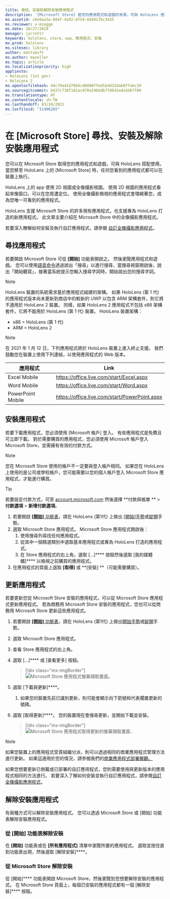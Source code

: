 ```yaml
---
title: 尋找、安裝和解除安裝應用程式
description: '[Microsoft Store] 是您的應用程式和遊戲的來源，可與 HoloLens 搭配使用。  深入瞭解如何尋找、安裝和解除安裝全像攝影應用程式。'
ms.assetid: cbe9aa3a-884f-4a92-bf54-8d4917bc3435
ms.reviewer: v-miegge
ms.date: 10/27/2020
manager: jarrettr
keywords: hololens、store、uwp、應用程式、安裝
ms.prod: hololens
ms.sitesec: library
author: mattzmsft
ms.author: mazeller
ms.topic: article
ms.localizationpriority: high
appliesto:
- HoloLens (1st gen)
- HoloLens 2
ms.openlocfilehash: 44c79a41d7864cd6000ffed1bdd32dab8ffabc39
ms.sourcegitcommit: b437c738f101ac870a29bbdb7fd642eda3d67f00
ms.translationtype: HT
ms.contentlocale: zh-TW
ms.lasthandoff: 03/10/2021
ms.locfileid: "11406265"
---
```

# <a name="find-install-and-uninstall-applications-from-the-microsoft-store"></a>在 [Microsoft Store] 尋找、安裝及解除安裝應用程式

您可以在 Microsoft Store 取得您的應用程式和遊戲，可與 HoloLens 搭配使用。 當您移至 HoloLens 上的 [Microsoft Store] 時，任何您看到的應用程式都可以在裝置上執行。

HoloLens 上的 app 使用 2D 視圖或全像攝影視圖。 使用 2D 視圖的應用程式看起來像窗口，可以在您周遭定位。 使用全像攝影檢視的應用程式會環繞著您，成為您唯一可看到的應用程式。

HoloLens 支援 Microsoft Store 的許多現有應用程式，也支援專為 HoloLens 打造的新應用程式。  此文章主要介紹在 Microsoft Store 中的全像攝影應用程式。

若要深入瞭解如何安裝及執行自訂應用程式，請參閱 [自訂全像攝影應用程式](holographic-custom-apps.md)。

## <a name="find-apps"></a>尋找應用程式

若要開啟 Microsoft Store 可從 **[開始]** 功能表開啟之。 然後瀏覽應用程式和遊戲。 您可以使用[語音命令](hololens-cortana.md)透過說出「搜尋」以進行搜尋，當搜尋視窗開啟後，說出「開始聽寫」，接著當系統提示您輸入搜尋字詞時，開始說出您的搜尋字詞。

> [!NOTE]
> HoloLens 裝置的系統需求基於應用程式組建的架構。 如果 HoloLens (第 1 代) 的應用程式版本尚未更新到商店中的較新的 UWP 以包含 ARM 架構套件，則它將不適用於 HoloLens 2 裝置。 同樣，如果 HoloLens 2 應用程式不包括 x86 架構套件，它將不能用於 HoloLens (第 1 代) 裝置。 HoloLens 裝置架構：
> - x86 = HoloLens (第 1 代)
> - ARM = HoloLens 2

> [!NOTE]
> 在 2021 年 1 月 12 日，下列應用程式將於 HoloLens 裝置上進入終止支援。 我們鼓勵您在裝置上使用下列連結，以使用應用程式的 Web 版本。

| 應用程式        | Link                                          |
|------------|-----------------------------------------------|
| Excel Mobile      | https://office.live.com/start/Excel.aspx      |
| Word Mobile       | https://office.live.com/start/Word.aspx       |
| PowerPoint Mobile | https://office.live.com/start/PowerPoint.aspx |

## <a name="install-apps"></a>安裝應用程式

若要下載應用程式，您必須使用 [Microsoft 帳戶] 登入。 有些應用程式是免費且可立即下載。 對於需要購買的應用程式，您必須使用 Microsoft 帳戶登入 Microsoft Store，並需擁有有效的付款方式。
> [!NOTE]
> 您在 Microsoft Store 使用的帳戶不一定要與登入帳戶相同。 如果您在 HoloLens 上使用的是公司或學校帳戶，您可能需要以您的個人帳戶登入 Microsoft Store 應用程式，才能進行購買。

> [!TIP]
> 若要設定付款方式，可至 [account.microsoft.com](https://account.microsoft.com/) 然後選擇 **付款與帳單 ** > **付款選項** > **新增付款選項**。

1. 若要開啟 [**[開始]** 功能表](holographic-home.md)，請在 HoloLens (第1代) 上做出 [[開始]手勢](https://docs.microsoft.com/hololens/hololens2-basic-usage#start-gesture)或[綻開](hololens1-basic-usage.md)手勢。
1. 選取 Microsoft Store 應用程式。 Microsoft Store 應用程式開啟後：
   1. 使用搜尋列尋找任何應用程式。 
   1. 從其中一個精選類別中選取基本應用程式或專為 HoloLens 打造的應用程式。
   1. 在 Store 應用程式的右上角，選取 [...]**** 按鈕然後選取 [我的媒體櫃]**** 以檢視之前購買的應用程式。
1. 在應用程式的頁面上選取 **[取得]** 或 **[安裝] **（可能需要購買）。

## <a name="update-apps"></a>更新應用程式
若要更新您從 Microsoft Store 安裝的應用程式，可以從 Microsoft Store 應用程式更新應用程式。 若為商務用 Microsoft Store 安裝的應用程式，您也可以從商務用 Microsoft Store 更新這些應用程式。 
1. 若要開啟 [**[開始]** 功能表](holographic-home.md)，請在 HoloLens (第1代) 上做出[開始手勢](https://docs.microsoft.com/hololens/hololens2-basic-usage#start-gesture)或[綻開](hololens1-basic-usage.md)手勢。
1. 選取 Microsoft Store 應用程式。
1. 查看 Store 應用程式的右上角。 
1. 選取 [...]**** 或 [查看更多] 按鈕。

   > [!div class="mx-imgBorder"]
   > ![Microsoft Store 應用程式螢幕擷取畫面。](images/store-update-1.png)

1. 選取 [下載與更新]****。
    1. 如果您的裝置先前已識別更新，則可能會顯示向下箭號和代表擱置更新的號碼。
1. 選取 [取得更新]****。 您的裝置現在會搜尋更新，並開始下載並安裝。 
 
   > [!div class="mx-imgBorder"]
   > ![Microsoft Store 應用程式取得更新的螢幕擷取畫面..](images/store-update-2.png.jpg)

> [!NOTE]
> 如果您裝置上的應用程式受貴組織分派，則可以透過相同的商業應用程式管理方法進行更新。 如果這適用於您的情況，請參閱我們的[商業應用程式部署概觀。](app-deploy-overview.md)
>
> 如果您想要更新已側載或已部署的自訂應用程式，您則需要使用與更新版本的應用程式相同的方法進行。 若要深入了解如何安裝並執行自訂應用程式，請參閱[自訂全像攝影應用程式](holographic-custom-apps.md)。

## <a name="uninstall-apps"></a>解除安裝應用程式

有兩種方式可以解除安裝應用程式。  您可以透過 Microsoft Store 或 [開始] 功能表解除安裝應用程式。

### <a name="uninstall-from-the-start-menu"></a>從 [開始] 功能表解除安裝

在 **[開始]** 功能表或在 **[所有應用程式]** 清單中瀏覽所要的應用程式。 選取並按住直到功能表出現，然後選取 [解除安裝]****。

### <a name="uninstall-from-the-microsoft-store"></a>從 Microsoft Store 解除安裝

從 [開始]**** 功能表開啟 Microsoft Store，然後瀏覽到您想要解除安裝的應用程式。  在 Microsoft Store 頁面上，每個已安裝的應用程式都有一個 [解除安裝]**** 按鈕。
